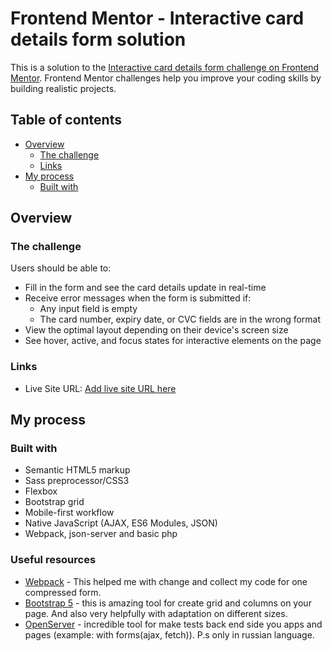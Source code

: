 # Frontend Mentor - Interactive card details form solution

This is a solution to the [Interactive card details form challenge on Frontend Mentor](https://www.frontendmentor.io/challenges/interactive-card-details-form-XpS8cKZDWw). Frontend Mentor challenges help you improve your coding skills by building realistic projects. 

## Table of contents

- [Overview](#overview)
  - [The challenge](#the-challenge)
  - [Links](#links)
- [My process](#my-process)
  - [Built with](#built-with)

## Overview

### The challenge

Users should be able to:

- Fill in the form and see the card details update in real-time
- Receive error messages when the form is submitted if:
  - Any input field is empty
  - The card number, expiry date, or CVC fields are in the wrong format
- View the optimal layout depending on their device's screen size
- See hover, active, and focus states for interactive elements on the page

### Links

- Live Site URL: [Add live site URL here]()

## My process

### Built with

- Semantic HTML5 markup
- Sass preprocessor/CSS3
- Flexbox
- Bootstrap grid
- Mobile-first workflow
- Native JavaScript (AJAX, ES6 Modules, JSON)
- Webpack, json-server and basic php

### Useful resources

- [Webpack](https://webpack.js.org/) - This helped me with change and collect my code for one compressed form.
- [Bootstrap 5](https://getbootstrap.com/) - this is amazing tool for create grid and columns on your page. And also very helpfully with adaptation on different sizes.
- [OpenServer](https://ospanel.io/) - incredible tool for make tests back end side you apps and pages (example: with forms(ajax, fetch)). P.s only in russian language.